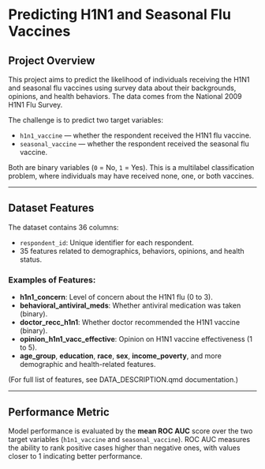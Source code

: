 # Predicting H1N1 and Seasonal Flu Vaccines

## Project Overview
This project aims to predict the likelihood of individuals receiving the H1N1 and seasonal flu vaccines using survey data about their backgrounds, opinions, and health behaviors. The data comes from the National 2009 H1N1 Flu Survey.

The challenge is to predict two target variables:
- `h1n1_vaccine` — whether the respondent received the H1N1 flu vaccine.
- `seasonal_vaccine` — whether the respondent received the seasonal flu vaccine.

Both are binary variables (`0` = No, `1` = Yes). This is a multilabel classification problem, where individuals may have received none, one, or both vaccines.

---

## Dataset Features
The dataset contains 36 columns:
- `respondent_id`: Unique identifier for each respondent.
- 35 features related to demographics, behaviors, opinions, and health status.

### Examples of Features:
- **h1n1_concern**: Level of concern about the H1N1 flu (0 to 3).
- **behavioral_antiviral_meds**: Whether antiviral medication was taken (binary).
- **doctor_recc_h1n1**: Whether doctor recommended the H1N1 vaccine (binary).
- **opinion_h1n1_vacc_effective**: Opinion on H1N1 vaccine effectiveness (1 to 5).
- **age_group**, **education**, **race**, **sex**, **income_poverty**, and more demographic and health-related features.

(For full list of features, see DATA_DESCRIPTION.qmd documentation.)

---

## Performance Metric
Model performance is evaluated by the **mean ROC AUC** score over the two target variables (`h1n1_vaccine` and `seasonal_vaccine`). ROC AUC measures the ability to rank positive cases higher than negative ones, with values closer to 1 indicating better performance.

